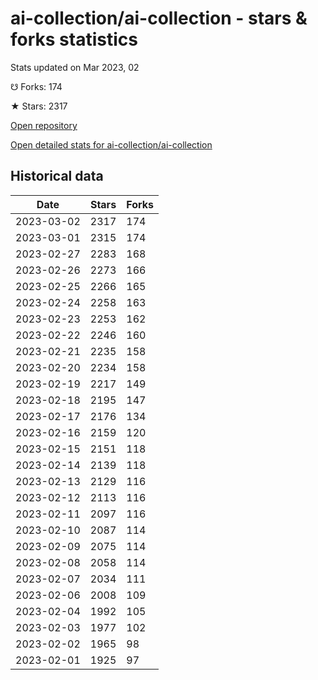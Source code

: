# ai-collection/ai-collection - stars & forks statistics

Stats updated on Mar 2023, 02

☋ Forks: 174

★ Stars: 2317

[Open repository](https://github.com/ai-collection/ai-collection)

[Open detailed stats for ai-collection/ai-collection](https://reviewgithub.com/rep/ai-collection/ai-collection)

## Historical data
| Date | Stars | Forks |
|------|-------|-------|
| 2023-03-02 | 2317 | 174 | 
| 2023-03-01 | 2315 | 174 | 
| 2023-02-27 | 2283 | 168 | 
| 2023-02-26 | 2273 | 166 | 
| 2023-02-25 | 2266 | 165 | 
| 2023-02-24 | 2258 | 163 | 
| 2023-02-23 | 2253 | 162 | 
| 2023-02-22 | 2246 | 160 | 
| 2023-02-21 | 2235 | 158 | 
| 2023-02-20 | 2234 | 158 | 
| 2023-02-19 | 2217 | 149 | 
| 2023-02-18 | 2195 | 147 | 
| 2023-02-17 | 2176 | 134 | 
| 2023-02-16 | 2159 | 120 | 
| 2023-02-15 | 2151 | 118 | 
| 2023-02-14 | 2139 | 118 | 
| 2023-02-13 | 2129 | 116 | 
| 2023-02-12 | 2113 | 116 | 
| 2023-02-11 | 2097 | 116 | 
| 2023-02-10 | 2087 | 114 | 
| 2023-02-09 | 2075 | 114 | 
| 2023-02-08 | 2058 | 114 | 
| 2023-02-07 | 2034 | 111 | 
| 2023-02-06 | 2008 | 109 | 
| 2023-02-04 | 1992 | 105 | 
| 2023-02-03 | 1977 | 102 | 
| 2023-02-02 | 1965 | 98 | 
| 2023-02-01 | 1925 | 97 | 

